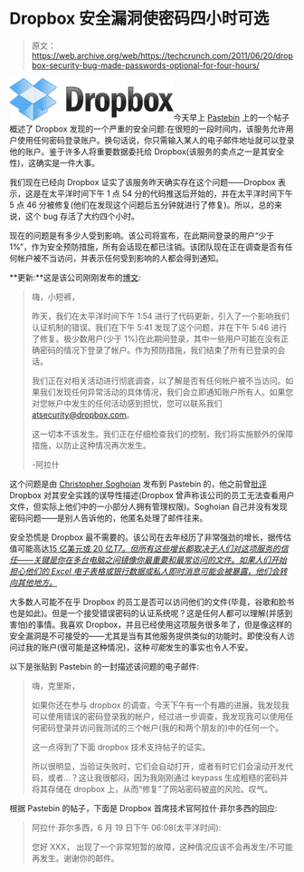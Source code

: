 # Dropbox 安全漏洞使密码四小时可选

> 原文：<https://web.archive.org/web/https://techcrunch.com/2011/06/20/dropbox-security-bug-made-passwords-optional-for-four-hours/>

![](img/d6536306689e53094de4feb8b69d1803.png)今天早上 [Pastebin](https://web.archive.org/web/20230326030126/http://pastebin.com/yBKwDY6T) 上的一个帖子概述了 Dropbox 发现的一个严重的安全问题:在很短的一段时间内，该服务允许用户使用任何密码登录账户。换句话说，你只需输入某人的电子邮件地址就可以登录他的账户。鉴于许多人将重要数据委托给 Dropbox(该服务的卖点之一是其安全性)，这确实是一件大事。

我们现在已经向 Dropbox 证实了该服务昨天确实存在这个问题——Dropbox 表示，这是在太平洋时间下午 1 点 54 分的代码推送后开始的，并在太平洋时间下午 5 点 46 分被修复(他们在发现这个问题后五分钟就进行了修复)。所以，总的来说，这个 bug 存活了大约四个小时。

现在的问题是有多少人受到影响。该公司将宣布，在此期间登录的用户“少于 1%”，作为安全预防措施，所有会话现在都已注销。该团队现在正在调查是否有任何帐户被不当访问，并表示任何受到影响的人都会得到通知。

**更新:**这是该公司刚刚发布的[博文](https://web.archive.org/web/20230326030126/http://blog.dropbox.com/?p=821):

> 嗨，小短裤，
> 
> 昨天，我们在太平洋时间下午 1:54 进行了代码更新，引入了一个影响我们认证机制的错误。我们在下午 5:41 发现了这个问题，并在下午 5:46 进行了修复。极少数用户(少于 1%)在此期间登录，其中一些用户可能在没有正确密码的情况下登录了帐户。作为预防措施，我们结束了所有已登录的会话。
> 
> 我们正在对相关活动进行彻底调查，以了解是否有任何帐户被不当访问。如果我们发现任何异常活动的具体情况，我们会立即通知账户所有人。如果您对您帐户中发生的任何活动感到担忧，您可以联系我们 atsecurity@dropbox.com。
> 
> 这一切本不该发生。我们正在仔细检查我们的控制，我们将实施额外的保障措施，以防止这种情况再次发生。
> 
> -阿拉什

这个问题是由 [Christopher Soghoian](https://web.archive.org/web/20230326030126/http://www.dubfire.net/) 发布到 Pastebin 的，他之前曾[批评](https://web.archive.org/web/20230326030126/http://www.wired.com/threatlevel/tag/christopher-soghoian/) Dropbox 对其安全实践的误导性描述(Dropbox 曾声称该公司的员工无法查看用户文件，但实际上他们中的一小部分人拥有管理权限)。Soghoian 自己并没有发现密码问题——是别人告诉他的，他匿名处理了邮件往来。

安全恐慌是 Dropbox 最不需要的。该公司在去年经历了非常强劲的增长，据传估值可能高达[15 亿美元或 20 亿*T7。但所有这些增长都取决于人们对这项服务的信任——关键是你在多台电脑之间镜像你最重要和最常访问的文件。如果人们开始担心他们的 Excel 电子表格或银行数据或私人即时消息可能会被暴露，他们会转向其他地方。*](https://web.archive.org/web/20230326030126/https://techcrunch.com/2011/06/17/billion-dollar-valuatio-club/)

大多数人可能不在乎 Dropbox 的员工是否可以访问他们的文件(毕竟，谷歌和脸书也是如此)。但是一个接受错误密码的认证系统呢？这是任何人都可以理解(并感到害怕)的事情。我喜欢 Dropbox，并且已经使用这项服务很多年了，但是像这样的安全漏洞是不可接受的——尤其是当有其他服务提供类似的功能时。即使没有人访问过我的账户(很可能是这种情况)，这种*可能*发生的事实也令人不安。

以下是张贴到 Pastebin 的一封描述该问题的电子邮件:

> 嗨，克里斯，
> 
> 如果你还在参与 dropbox 的调查，今天下午有一个有趣的进展。我发现我可以使用错误的密码登录我的帐户，经过进一步调查，我发现我可以使用任何密码登录并访问我测试的三个帐户(我的和两个朋友的)中的任何一个。
> 
> 这一点得到了下面 dropbox 技术支持帖子的证实。
> 
> 所以很明显，当验证失败时，它们会自动打开，或者有时它们会滚动开发代码，或者…？这让我很郁闷，因为我刚刚通过 keypass 生成粗糙的密码并将其存储在 dropbox 上，从而“修复”了网站密码被盗的风险。叹气。

根据 Pastebin 的帖子，下面是 Dropbox 首席技术官阿拉什·菲尔多西的回应:

> 阿拉什·菲尔多西，6 月 19 日下午 06:08(太平洋时间):
> 
> 您好 XXX，
> 出现了一个非常短暂的故障，这种情况应该不会再发生/不可能再发生。谢谢你的邮件。